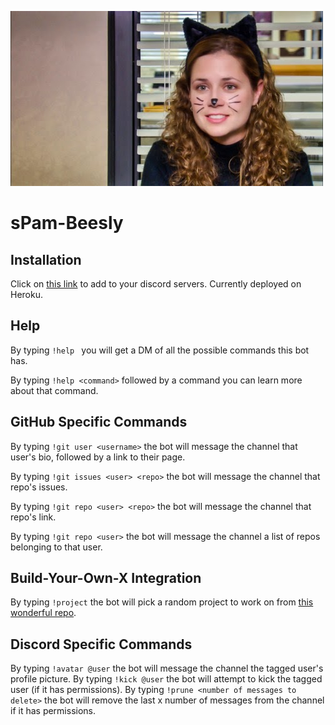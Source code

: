 ![image](sPam.jpg)

# sPam-Beesly

## Installation
Click on [this link](https://discordapp.com/oauth2/authorize?client_id=483734415940386836&scope=bot&permissions=8) to add to your discord servers. Currently deployed on Heroku.

## Help
By typing ```!help ``` you will get a DM of all the possible commands this bot has.

By typing ```!help <command>``` followed by a command you can learn more about that command.

## GitHub Specific Commands
By typing ```!git user <username>``` the bot will message the channel that user's bio, followed by a link to their page.

By typing ```!git issues <user> <repo>``` the bot will message the channel that repo's issues. 

By typing ```!git repo <user> <repo>``` the bot will message the channel that repo's link. 

By typing ```!git repo <user>``` the bot will message the channel a list of repos belonging to that user. 

## Build-Your-Own-X Integration
By typing ```!project``` the bot will pick a random project to work on from [this wonderful repo](https://github.com/danistefanovic/build-your-own-x).

## Discord Specific Commands
By typing ```!avatar @user``` the bot will message the channel the tagged user's profile picture.
By typing ```!kick @user``` the bot will attempt to kick the tagged user (if it has permissions).
By typing ```!prune <number of messages to delete>``` the bot will remove the last x number of messages from the channel if it has permissions.